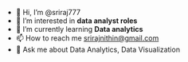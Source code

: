 - 👋 Hi, I’m @sriraj777
- 👀 I’m interested in **data analyst roles**  
- 🌱 I’m currently learning **Data analytics**
- 📫 How to reach me srirajnithin@gmail.com
- 💬 Ask me about Data Analytics, Data Visualization

<!---
sriraj777/sriraj777 is a ✨ special ✨ repository because its `README.md` (this file) appears on your GitHub profile.
You can click the Preview link to take a look at your changes.
--->
